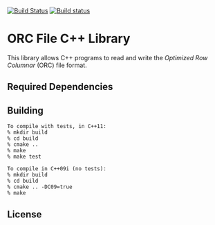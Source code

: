 [![Build Status](https://travis-ci.org/hortonworks/orc.svg?branch=c%2B%2B)](https://travis-ci.org/hortonworks/orc)
[![Build status](https://ci.appveyor.com/api/projects/status/pqcqker37ddy20s7?svg=true)](https://ci.appveyor.com/project/thanhdowisc/orc)

# ORC File C++ Library

This library allows C++ programs to read and write the _Optimized Row Columnar_ (ORC) file format.

## Required Dependencies

## Building

```shell
To compile with tests, in C++11:
% mkdir build
% cd build
% cmake ..
% make
% make test

To compile in C++09i (no tests):
% mkdir build
% cd build
% cmake .. -DC09=true
% make

```

## License

